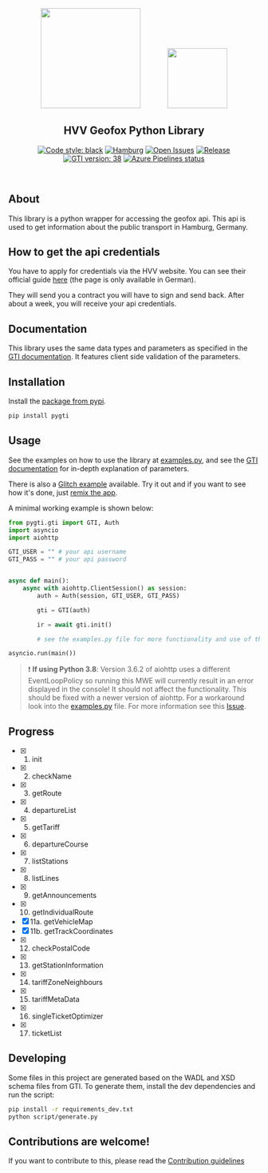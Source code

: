 <div align="center">

<img src="https://upload.wikimedia.org/wikipedia/commons/9/9d/LogoHVV.svg" width="200" style="margin-right: 50px">

<img src="https://upload.wikimedia.org/wikipedia/commons/thumb/5/5d/GEOFOX-LOGO.jpg/320px-GEOFOX-LOGO.jpg" width="120">

</div>

<h2 align="center">HVV Geofox Python Library</h2>

<p align="center">
  <a href="https://github.com/psf/black"><img alt="Code style: black" src="https://img.shields.io/badge/code%20style-black-000000.svg"></a>
  <a href=""><img alt="Hamburg" src="https://img.shields.io/badge/city-hamburg-e3000f"></a>
  <a href="https://github.com/vigonotion/pygti/issues"><img alt="Open Issues" src="https://img.shields.io/github/issues/vigonotion/pygti"></a>
  <a href="https://github.com/vigonotion/pygti/releases"><img alt="Release" src="https://img.shields.io/github/release/vigonotion/pygti"></a>
  <a href="https://api-test.geofox.de/gti/doc/index.jsp"><img alt="GTI version: 38" src="https://img.shields.io/badge/gti%20version-38-green.svg"></a>
  <a href="https://dev.azure.com/vigonotion/pygti/_build/latest?definitionId=1&branchName=master"><img alt="Azure Pipelines status" src="https://dev.azure.com/vigonotion/pygti/_apis/build/status/vigonotion.pygti?branchName=master"></a>

</p>

<p><br /></p>

## About

This library is a python wrapper for accessing the geofox api. This api is used to get information about the public transport in Hamburg, Germany.

## How to get the api credentials

You have to apply for credentials via the HVV website. You can see their official guide [here](https://www.hvv.de/de/fahrplaene/abruf-fahrplaninfos/datenabruf) (the page is only available in German).

They will send you a contract you will have to sign and send back. After about a week, you will receive your api credentials.

## Documentation

This library uses the same data types and parameters as specified in the [GTI documentation](https://api-test.geofox.de/gti/doc/index.jsp). It features client side validation of the parameters.

## Installation

Install the [package from pypi](https://pypi.org/project/pygti/).

```python
pip install pygti
```

## Usage

See the examples on how to use the library at [examples.py](https://github.com/vigonotion/pygti/blob/master/examples.py), and see the [GTI documentation](https://api-test.geofox.de/gti/doc/index.jsp) for in-depth explanation of parameters.

There is also a [Glitch example](https://pygti-examples.glitch.me/) available. Try it out and if you want to see how it's done, just [remix the app](https://glitch.com/edit/#!/pygti-examples).

A minimal working example is shown below:

```python
from pygti.gti import GTI, Auth
import asyncio
import aiohttp

GTI_USER = "" # your api username
GTI_PASS = "" # your api password


async def main():
    async with aiohttp.ClientSession() as session:
        auth = Auth(session, GTI_USER, GTI_PASS)

        gti = GTI(auth)

        ir = await gti.init()

        # see the examples.py file for more functionality and use of the payloads

asyncio.run(main())
```

> :exclamation: **If using Python 3.8**: Version 3.6.2 of aiohttp uses a different EventLoopPolicy so running this MWE will currently result in an error displayed in the console! It should not affect the functionality. This should be fixed with a newer version of aiohttp. For a workaround look into the [examples.py](https://github.com/vigonotion/pygti/blob/master/examples.py) file. For more information see this [Issue](https://github.com/aio-libs/aiohttp/issues/4324).

## Progress

- [x] 1. init
- [x] 2. checkName
- [x] 3. getRoute
- [x] 4. departureList
- [x] 5. getTariff
- [x] 6. departureCourse
- [x] 7. listStations
- [x] 8. listLines
- [x] 9. getAnnouncements
- [x] 10. getIndividualRoute
- [x] 11a. getVehicleMap
- [x] 11b. getTrackCoordinates
- [x] 12. checkPostalCode
- [x] 13. getStationInformation
- [x] 14. tariffZoneNeighbours
- [x] 15. tariffMetaData
- [x] 16. singleTicketOptimizer
- [x] 17. ticketList

## Developing

Some files in this project are generated based on the WADL and XSD schema files from GTI.
To generate them, install the dev dependencies and run the script:

```sh
pip install -r requirements_dev.txt
python script/generate.py
```

## Contributions are welcome!

If you want to contribute to this, please read the [Contribution guidelines](CONTRIBUTING.md)
